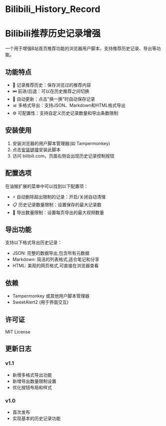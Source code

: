 # Bilibili_History_Record
# Bilibili推荐历史记录增强

一个用于增强B站首页推荐功能的浏览器用户脚本，支持推荐历史记录、导出等功能。

## 功能特点

- 📝 记录推荐历史：保存浏览过的推荐内容
- ⏮️ 前进/后退：可以在历史推荐之间切换  
- 🔄 自动更新：点击"换一换"时自动保存记录
- 📊 多格式导出：支持JSON、Markdown和HTML格式导出
- ⚙️ 可配置性：支持自定义历史记录数量和导出条数限制

## 安装使用

1. 安装浏览器的用户脚本管理器(如 Tampermonkey)
2. 点击[安装链接]()安装此脚本
3. 访问 bilibili.com，页面右侧会出现历史记录控制按钮

## 配置选项

在油猴扩展的菜单中可以找到以下配置项：

- ⚡ 自动删除超出限制的记录：开启/关闭自动清理
- 📋 历史记录数量限制：设置保存的最大记录数
- 🔢 导出数量限制：设置每页导出的最大视频数量

## 导出功能

支持以下格式导出历史记录：

- JSON: 完整的数据导出,包含所有元数据
- Markdown: 简洁的列表格式,适合笔记和分享
- HTML: 美观的网页格式,可直接在浏览器查看

## 依赖

- Tampermonkey 或其他用户脚本管理器
- SweetAlert2 (用于界面交互)

## 许可证

MIT License

## 更新日志

### v1.1
- 新增多格式导出功能
- 新增导出数量限制设置
- 优化按钮布局和样式

### v1.0  
- 首次发布
- 实现基本的历史记录功能

